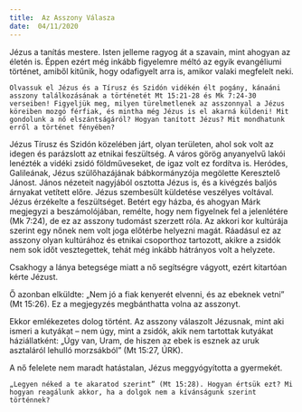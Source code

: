 ```yaml
---
title:  Az Asszony Válasza
date:  04/11/2020
---
```


Jézus a tanítás mestere. Isten jelleme ragyog át a szavain, mint ahogyan az életén is. Éppen ezért még inkább figyelemre méltó az egyik evangéliumi történet, amiből kitűnik, hogy odafigyelt arra is, amikor valaki megfelelt neki.

`Olvassuk el Jézus és a Tírusz és Szidón vidékén élt pogány, kánaáni asszony találkozásának a történetét Mt 15:21-28 és Mk 7:24-30 verseiben! Figyeljük meg, milyen türelmetlenek az asszonnyal a Jézus köreiben mozgó férfiak, és mintha még Jézus is el akarná küldeni! Mit gondolunk a nő elszántságáról? Hogyan tanított Jézus? Mit mondhatunk erről a történet fényében?`

Jézus Tírusz és Szidón közelében járt, olyan területen, ahol sok volt az idegen és parázslott az etnikai feszültség. A város görög anyanyelvű lakói lenézték a vidéki zsidó földműveseket, de igaz volt ez fordítva is. Heródes, Galileának, Jézus szülőhazájának bábkormányzója megölette Keresztelő Jánost. János nézeteit nagyjából osztotta Jézus is, és a kivégzés baljós árnyakat vetített előre. Jézus szembesült küldetése veszélyes voltával. Jézus érzékelte a feszültséget. Betért egy házba, és ahogyan Márk megjegyzi a beszámolójában, remélte, hogy nem figyelnek fel a jelenlétére (Mk 7:24), de ez az asszony tudomást szerzett róla. Az akkori kor kultúrája szerint egy nőnek nem volt joga előtérbe helyezni magát. Ráadásul ez az asszony olyan kultúrához és etnikai csoporthoz tartozott, akikre a zsidók nem sok időt vesztegettek, tehát még inkább hátrányos volt a helyzete.

Csakhogy a lánya betegsége miatt a nő segítségre vágyott, ezért kitartóan kérte Jézust.

Ő azonban elküldte: „Nem jó a fiak kenyerét elvenni, és az ebeknek vetni” (Mt 15:26). Ez a megjegyzés megbánthatta volna az asszonyt.

Ekkor emlékezetes dolog történt. Az asszony válaszolt Jézusnak, mint aki ismeri a kutyákat – nem úgy, mint a zsidók, akik nem tartottak kutyákat háziállatként: „Úgy van, Uram, de hiszen az ebek is esznek az uruk asztaláról lehulló morzsákból” (Mt 15:27, ÚRK).

A nő felelete nem maradt hatástalan, Jézus meggyógyította a gyermekét.

`„Legyen néked a te akaratod szerint” (Mt 15:28). Hogyan értsük ezt? Mi hogyan reagálunk akkor, ha a dolgok nem a kívánságunk szerint történnek?`
